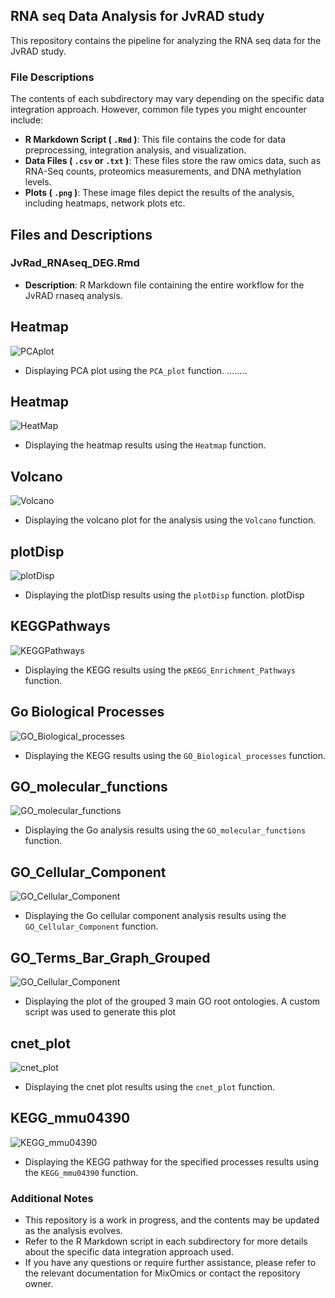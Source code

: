 ## RNA seq Data Analysis for JvRAD study

This repository contains the pipeline for analyzing the RNA seq data for the JvRAD study.


### File Descriptions

The contents of each subdirectory may vary depending on the specific data integration approach. However, common file types you might encounter include:

* **R Markdown Script ( `.Rmd` )**: This file contains the code for data preprocessing, integration analysis, and visualization.
* **Data Files ( `.csv` or `.txt` )**: These files store the raw omics data, such as RNA-Seq counts, proteomics measurements, and DNA methylation levels.
* **Plots ( `.png` )**: These image files depict the results of the analysis, including heatmaps, network plots etc.

## Files and Descriptions

### JvRad_RNAseq_DEG.Rmd
- **Description**: R Markdown file containing the entire workflow for the JvRAD rnaseq analysis.

## Heatmap

![PCAplot](PCA_plot.png)

- Displaying PCA plot  using the `PCA_plot` function. ........


## Heatmap

![HeatMap](Heatmap_forJvRad.png)

- Displaying the heatmap results using the `Heatmap` function. 


## Volcano

![Volcano](Volcano.png)

- Displaying the volcano plot for the analysis using the `Volcano` function. 


## plotDisp

![plotDisp](plotDisp.png)

- Displaying the plotDisp results using the `plotDisp` function. 
plotDisp


## KEGGPathways

![KEGGPathways](pKEGG_Enrichment_Pathways.png)

- Displaying the KEGG results using the `pKEGG_Enrichment_Pathways` function. 


## Go Biological Processes

![GO_Biological_processes](GO_Biological_processes.png)

- Displaying the KEGG results using the `GO_Biological_processes` function. 

## GO_molecular_functions

![GO_molecular_functions](GO_molecular_functions.png)

- Displaying the Go analysis results using the `GO_molecular_functions` function. 


## GO_Cellular_Component

![GO_Cellular_Component](GO_Cellular_Component.png)

- Displaying the Go cellular component analysis results using the `GO_Cellular_Component` function. 

## GO_Terms_Bar_Graph_Grouped

![GO_Cellular_Component](GO_Terms_Bar_Graph_Grouped.png)

- Displaying the plot of the grouped 3 main GO root ontologies. A custom script was used to generate this plot


## cnet_plot

![cnet_plot](cnet_plot.png)

- Displaying the cnet plot results using the `cnet_plot` function. 

## KEGG_mmu04390

![KEGG_mmu04390](mmu04390.png)

- Displaying the KEGG pathway for the specified processes results using the `KEGG_mmu04390` function. 




### Additional Notes

* This repository is a work in progress, and the contents may be updated as the analysis evolves.
* Refer to the R Markdown script in each subdirectory for more details about the specific data integration approach used.
* If you have any questions or require further assistance, please refer to the relevant documentation for MixOmics or contact the repository owner.

